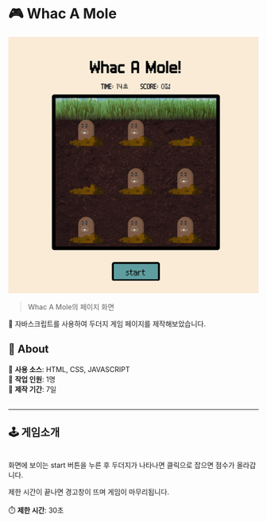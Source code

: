 # :video_game: Whac A Mole
![페이지 이미지](./image/whac_a_mole.png)
> Whac A Mole의 페이지 화면

:round_pushpin: 자바스크립트를 사용하여 두더지 게임 페이지를 제작해보았습니다.
<br>

## :small_blue_diamond: About
:game_die: **사용 소스**: HTML, CSS, JAVASCRIPT
<br>
:game_die: **작업 인원**: 1명
<br>
:game_die: **제작 기간**: 7일
<br>
<br>

---

## :joystick: 게임소개
<br>
화면에 보이는 start 버튼을 누른 후 두더지가 나타나면 클릭으로 잡으면 점수가 올라갑니다.

제한 시간이 끝나면 경고창이 뜨며 게임이 마무리됩니다.
<br>
<br>
:stopwatch: **제한 시간**: 30초
